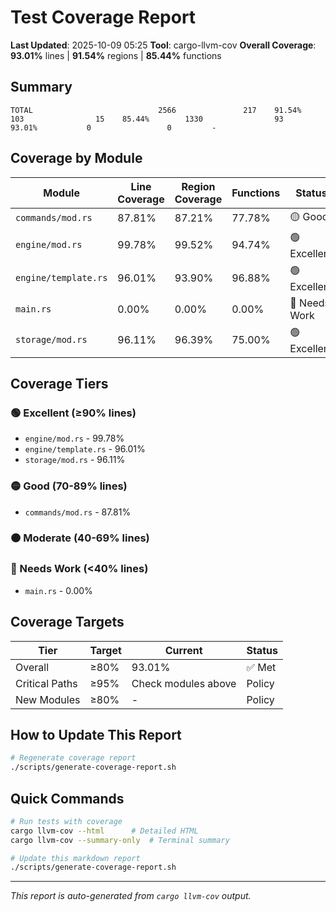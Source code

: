 # Test Coverage Report

**Last Updated**: 2025-10-09 05:25
**Tool**: cargo-llvm-cov
**Overall Coverage**: **93.01%** lines | **91.54%** regions | **85.44%** functions

## Summary

```
TOTAL                            2566               217    91.54%         103                15    85.44%        1330                93    93.01%           0                 0         -
```

## Coverage by Module

| Module | Line Coverage | Region Coverage | Functions | Status |
|--------|--------------|-----------------|-----------|--------|
| `commands/mod.rs` | 87.81% | 87.21% | 77.78% | 🟡 Good |
| `engine/mod.rs` | 99.78% | 99.52% | 94.74% | 🟢 Excellent |
| `engine/template.rs` | 96.01% | 93.90% | 96.88% | 🟢 Excellent |
| `main.rs` | 0.00% | 0.00% | 0.00% | 🔴 Needs Work |
| `storage/mod.rs` | 96.11% | 96.39% | 75.00% | 🟢 Excellent |

## Coverage Tiers

### 🟢 Excellent (≥90% lines)
- `engine/mod.rs` - 99.78%
- `engine/template.rs` - 96.01%
- `storage/mod.rs` - 96.11%

### 🟡 Good (70-89% lines)
- `commands/mod.rs` - 87.81%

### 🟠 Moderate (40-69% lines)

### 🔴 Needs Work (<40% lines)
- `main.rs` - 0.00%

## Coverage Targets

| Tier | Target | Current | Status |
|------|--------|---------|--------|
| Overall | ≥80% | 93.01% | ✅ Met |
| Critical Paths | ≥95% | Check modules above | Policy |
| New Modules | ≥80% | - | Policy |

## How to Update This Report

```bash
# Regenerate coverage report
./scripts/generate-coverage-report.sh
```

## Quick Commands

```bash
# Run tests with coverage
cargo llvm-cov --html      # Detailed HTML
cargo llvm-cov --summary-only  # Terminal summary

# Update this markdown report
./scripts/generate-coverage-report.sh
```

---

*This report is auto-generated from `cargo llvm-cov` output.*

